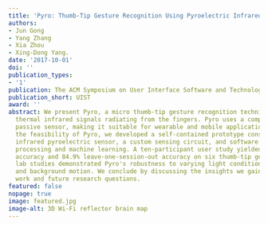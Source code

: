 ```yaml
---
title: 'Pyro: Thumb-Tip Gesture Recognition Using Pyroelectric Infrared Sensing.'
authors:
- Jun Gong
- Yang Zhang
- Xia Zhou
- Xing-Dong Yang.
date: '2017-10-01'
doi: ''
publication_types:
- '1'
publication: The ACM Symposium on User Interface Software and Technology (UIST), 2017.
publication_short: UIST
award: ''
abstract: We present Pyro, a micro thumb-tip gesture recognition technique based on
  thermal infrared signals radiating from the fingers. Pyro uses a compact, low-power
  passive sensor, making it suitable for wearable and mobile applications. To demonstrate
  the feasibility of Pyro, we developed a self-contained prototype consisting of the
  infrared pyroelectric sensor, a custom sensing circuit, and software for signal
  processing and machine learning. A ten-participant user study yielded a 93.9% cross-validation
  accuracy and 84.9% leave-one-session-out accuracy on six thumb-tip gestures. Subsequent
  lab studies demonstrated Pyro's robustness to varying light conditions, hand temperatures,
  and background motion. We conclude by discussing the insights we gained from this
  work and future research questions.
featured: false
nopage: true
image: featured.jpg
image-alt: 3D Wi-Fi reflector brain map
---
```




